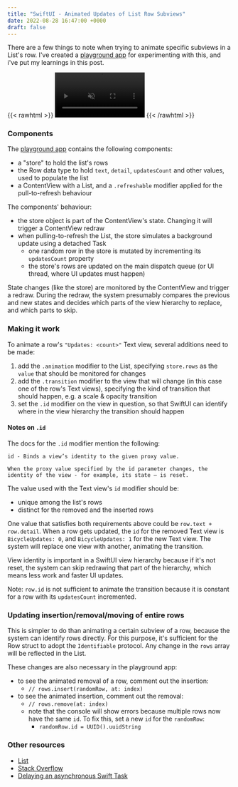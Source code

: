 ```yaml
---
title: "SwiftUI - Animated Updates of List Row Subviews"
date: 2022-08-28 16:47:00 +0000
draft: false
---
```


There are a few things to note when trying to animate specific subviews in a List's row. I've created a [playground app](https://github.com/bogdanbolchis/ListRowUpdates) for experimenting with this, and i've put my learnings in this post.

{{< rawhtml >}}
<video controls muted playsinline style="max-width: 40%">
	<source src="/animating-list-row-subviews.mp4" type="video/mp4">
</video>
{{< /rawhtml >}}

### Components

The [playground app](https://github.com/bogdanbolchis/ListRowUpdates/blob/main/ListRowUpdates.swiftpm/ContentView.swift/) contains the following components:

- a "store" to hold the list's rows
- the Row data type to hold `text`, `detail`, `updatesCount` and other values, used to populate the list
- a ContentView with a List, and a `.refreshable` modifier applied for the pull-to-refresh behaviour

The components' behaviour:

- the store object is part of the ContentView's state. Changing it will trigger a ContentView redraw
- when pulling-to-refresh the List, the store simulates a background update using a detached Task
	- one random row in the store is mutated by incrementing its `updatesCount` property
	- the store's rows are updated on the main dispatch queue (or UI thread, where UI updates must happen)

State changes (like the store) are monitored by the ContentView and trigger a redraw. During the redraw, the system presumably compares the previous and new states and decides which parts of the view hierarchy to replace, and which parts to skip. 

### Making it work

To animate a row's `"Updates: <count>"` Text view, several additions need to be made:

1. add the `.animation` modifier to the List, specifying `store.rows` as the `value` that should be monitored for changes
2. add the `.transition` modifier to the view that will change (in this case one of the row's Text views), specifying the kind of transition that should happen, e.g. a scale & opacity transition
3. set the `.id` modifier on the view in question, so that SwiftUI can identify where in the view hierarchy the transition should happen

#### Notes on `.id`

The docs for the `.id` modifier mention the following: 

```
id - Binds a view’s identity to the given proxy value.

When the proxy value specified by the id parameter changes, the identity of the view - for example, its state — is reset.
```

The value used with the Text view's `id` modifier should be:
- unique among the list's rows
- distinct for the removed and the inserted rows

One value that satisfies both requirements above could be `row.text + row.detail`. When a row gets updated, the `id` for the removed Text view is `BicycleUpdates: 0`, and `BicycleUpdates: 1` for the new Text view. The system will replace one view with another, animating the transition.

View identity is important in a SwiftUI view hierarchy because if it's not reset, the system can skip redrawing that part of the hierarchy, which means less work and faster UI updates.

Note: `row.id` is not sufficient to animate the transition because it is constant for a row with its `updatesCount` incremented.

### Updating insertion/removal/moving of entire rows

This is simpler to do than animating a certain subview of a row, because the system can identify rows directly. For this purpose, it's sufficient for the Row struct to adopt the `Identifiable` protocol. Any change in the `rows` array will be reflected in the List.

These changes are also necessary in the playground app:

- to see the animated removal of a row, comment out the insertion: 
	- `// rows.insert(randomRow, at: index)` 
- to see the animated insertion, comment out the removal:
	-  `// rows.remove(at: index)`
	- note that the console will show errors because multiple rows now have the same `id`. To fix this, set a new `id` for the `randomRow`:
		- `randomRow.id = UUID().uuidString`
		
### Other resources

- [List](https://developer.apple.com/documentation/swiftui/list)
- [Stack Overflow](https://stackoverflow.com/a/60136737)
- [Delaying an asynchronous Swift Task](https://www.swiftbysundell.com/articles/delaying-an-async-swift-task/)